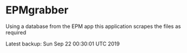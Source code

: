 # EPMgrabber
Using a database from the EPM app this application scrapes the files as required


Latest backup: Sun Sep 22 00:30:01 UTC 2019
